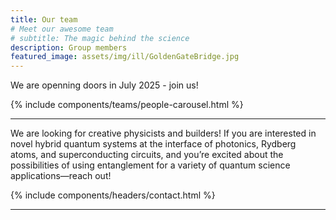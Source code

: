 ```yaml
---
title: Our team
# Meet our awesome team
# subtitle: The magic behind the science
description: Group members
featured_image: assets/img/ill/GoldenGateBridge.jpg
---
```


<!-- ## Scientific directions -->
<div class="row">
        <div class="col-md-8 mx-auto text-center mb-5">
          <p class="lead"> We are openning doors in July 2025 - join us! </p>
        </div>
</div>

{% include components/teams/people-carousel.html %}

--- 
<!-- #### We are starting a brand new group! -->
We are looking for creative physicists and builders! If you are interested in novel hybrid quantum systems at the interface of photonics, Rydberg atoms, and superconducting circuits, and you’re excited about the possibilities of using entanglement for a variety of quantum science applications—reach out!

{% include components/headers/contact.html %}

---
